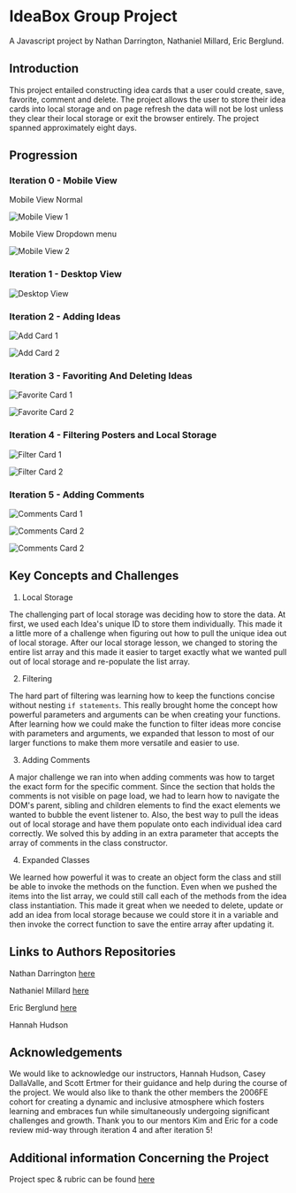 # IdeaBox Group Project

A Javascript project by Nathan Darrington, Nathaniel Millard, Eric Berglund.

## Introduction

This project entailed constructing idea cards that a user could create, save, favorite, comment and delete. The project allows the user to store their idea cards into local storage and on page refresh the data will not be lost unless they clear their local storage or exit the browser entirely. The project spanned approximately eight days.

## Progression

### Iteration 0 - Mobile View

Mobile View Normal

![Mobile View 1](src/read-me-pics/mobile-view-1.png)

Mobile View Dropdown menu

![Mobile View 2](src/read-me-pics/mobile-view-2.png)

### Iteration 1 - Desktop View

![Desktop View](src/read-me-pics/desktop-view.png)

### Iteration 2 - Adding Ideas

![Add Card 1](src/read-me-pics/add-card-1.png)

![Add Card 2](src/read-me-pics/add-card-2.png)

### Iteration 3 - Favoriting And Deleting Ideas

![Favorite Card 1](src/read-me-pics/favorite-1.png)

![Favorite Card 2](src/read-me-pics/favorite-2.png)

### Iteration 4 - Filtering Posters and Local Storage

![Filter Card 1](src/read-me-pics/Filter-1.png)

![Filter Card 2](src/read-me-pics/Filter-2.png)

### Iteration 5 - Adding Comments

![Comments Card 1](src/read-me-pics/comments-1.png)

![Comments Card 2](src/read-me-pics/comments-2.png)

![Comments Card 2](src/read-me-pics/comments-2.png)

## Key Concepts and Challenges

1. Local Storage

The challenging part of local storage was deciding how to store the data. At first, we used each Idea's unique ID to store them individually. This made it a little more of a challenge when figuring out how to pull the unique idea out of local storage. After our local storage lesson, we changed to storing the entire list array and this made it easier to target exactly what we wanted pull out of local storage and re-populate the list array.

2. Filtering

The hard part of filtering was learning how to keep the functions concise without nesting `if statements`. This really brought home the concept how powerful parameters and arguments can be when creating your functions. After learning how we could make the function to filter ideas more concise with parameters and arguments, we expanded that lesson to most of our larger functions to make them more versatile and easier to use.

3. Adding Comments

A major challenge we ran into when adding comments was how to target the exact form for the specific comment. Since the section that holds the comments is not visible on page load, we had to learn how to navigate the DOM's parent, sibling and children elements to find the exact elements we wanted to bubble the event listener to. Also, the best way to pull the ideas out of local storage and have them populate onto each individual idea card correctly. We solved this by adding in an extra parameter that accepts the array of comments in the class constructor.

4. Expanded Classes

We learned how powerful it was to create an object form the class and still be able to invoke the methods on the function. Even when we pushed the items into the list array, we could still call each of the methods from the idea class instantiation. This made it great when we needed to delete, update or add an idea from local storage because we could store it in a variable and then invoke the correct function to save the entire array after updating it.

## Links to Authors Repositories

Nathan Darrington [here](https://github.com/npdarrington)

Nathaniel Millard [here](https://github.com/nathanielmillard)

Eric Berglund [here](https://github.com/ericberglund117)

Hannah Hudson

## Acknowledgements

We would like to acknowledge our instructors, Hannah Hudson, Casey DallaValle, and Scott Ertmer for their guidance and help during the course of the project. We would also like to thank the other members the 2006FE cohort for creating a dynamic and inclusive atmosphere which fosters learning and embraces fun while simultaneously undergoing significant challenges and growth. Thank you to our mentors Kim and Eric for a code review mid-way through iteration 4 and after iteration 5!

## Additional information Concerning the Project

Project spec & rubric can be found [here](https://github.com/turingschool-examples/ideabox-boilerplate)

